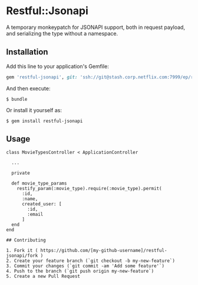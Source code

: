 # Restful::Jsonapi

A temporary monkeypatch for JSONAPI support, both in request payload, and serializing the type without a namespace.

## Installation

Add this line to your application's Gemfile:

```ruby
gem 'restful-jsonapi', git: 'ssh://git@stash.corp.netflix.com:7999/ep/restful-jsonapi.git'
```

And then execute:

    $ bundle

Or install it yourself as:

    $ gem install restful-jsonapi

## Usage

```
class MovieTypesController < ApplicationController

  ...
 
  private

  def movie_type_params
    restify_param(:movie_type).require(:movie_type).permit(
      :id,
      :name,
      created_user: [
        :id,
        :email
      ]
  end
end

## Contributing

1. Fork it ( https://github.com/[my-github-username]/restful-jsonapi/fork )
2. Create your feature branch (`git checkout -b my-new-feature`)
3. Commit your changes (`git commit -am 'Add some feature'`)
4. Push to the branch (`git push origin my-new-feature`)
5. Create a new Pull Request
